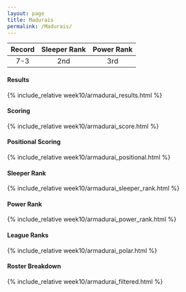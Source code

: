 ```yaml
---
layout: page
title: Madurais
permalink: /Madurais/
---
```


Record | Sleeper Rank | Power Rank               
:--: | :--: | :--:
7-3 | 2nd | 3rd   

#### Results
{% include_relative week10/armadurai_results.html %}

#### Scoring
{% include_relative week10/armadurai_score.html %}

#### Positional Scoring
{% include_relative week10/armadurai_positional.html %}

#### Sleeper Rank
{% include_relative week10/armadurai_sleeper_rank.html %}

#### Power Rank
{% include_relative week10/armadurai_power_rank.html %}

#### League Ranks
{% include_relative week10/armadurai_polar.html %}

#### Roster Breakdown
{% include_relative week10/armadurai_filtered.html %}
